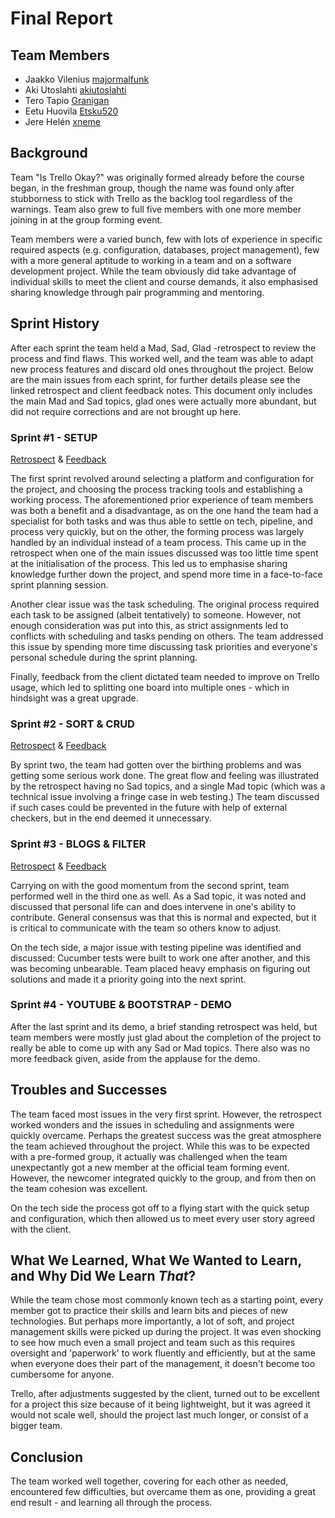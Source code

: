 # Final Report

## Team Members
* Jaakko Vilenius [majormalfunk](https://github.com/majormalfunk)
* Aki Utoslahti [akiutoslahti](https://github.com/akiutoslahti)
* Tero Tapio [Granigan](https://github.com/Granigan)
* Eetu Huovila [Etsku520](https://github.com/Etsku520)
* Jere Helén [xneme](https://github.com/xneme)

## Background
Team "Is Trello Okay?" was originally formed already before the course began, in the freshman group, though the name was found only after stubborness to stick with Trello as the backlog tool regardless of the warnings. Team also grew to full five members with one more member joining in at the group forming event.

Team members were a varied bunch, few with lots of experience in specific required aspects (e.g. configuration, databases, project management), few with a more general aptitude to working in a team and on a software development project. While the team obviously did take advantage of individual skills to meet the client and course demands, it also emphasised sharing knowledge through pair programming and mentoring.

## Sprint History
After each sprint the team held a Mad, Sad, Glad -retrospect to review the process and find flaws. This worked well, and the team was able to adapt new process features and discard old ones throughout the project. Below are the main issues from each sprint, for further details please see the linked retrospect and client feedback notes. This document only includes the main Mad and Sad topics, glad ones were actually more abundant, but did not require corrections and are not brought up here.

### Sprint #1 - SETUP
[Retrospect](documentation/sprint/1/retrospect.md) & [Feedback](documentation/sprint/1/feedback.md)

The first sprint revolved around selecting a platform and configuration for the project, and choosing the process tracking tools and establishing a working process. The aforementioned prior experience of team members was both a benefit and a disadvantage, as on the one hand the team had a specialist for both tasks and was thus able to settle on tech, pipeline, and process very quickly, but on the other, the forming process was largely handled by an individual instead of a team process. This came up in the retrospect when one of the main issues discussed was too little time spent at the initialisation of the process. This led us to emphasise sharing knowledge further down the project, and spend more time in a face-to-face sprint planning session.

Another clear issue was the task scheduling. The original process required each task to be assigned (albeit tentatively) to someone. However, not enough consideration was put into this, as strict assignments led to conflicts with scheduling and tasks pending on others. The team addressed this issue by spending more time discussing task priorities and everyone's personal schedule during the sprint planning.

Finally, feedback from the client dictated team needed to improve on Trello usage, which led to splitting one board into multiple ones - which in hindsight was a great upgrade.

### Sprint #2 - SORT & CRUD
[Retrospect](documentation/sprint/2/retrospect.md) & [Feedback](documentation/sprint/2/feedback.md)

By sprint two, the team had gotten over the birthing problems and was getting some serious work done. The great flow and feeling was illustrated by the retrospect having no Sad topics, and a single Mad topic (which was a technical issue involving a fringe case in web testing.) The team discussed if such cases could be prevented in the future with help of external checkers, but in the end deemed it unnecessary.

### Sprint #3 - BLOGS & FILTER
[Retrospect](documentation/sprint/3/retrospect.md) & [Feedback](documentation/sprint/3/feedback.md)

Carrying on with the good momentum from the second sprint, team performed well in the third one as well. As a Sad topic, it was noted and discussed that personal life can and does intervene in one's ability to contribute. General consensus was that this is normal and expected, but it is critical to communicate with the team so others know to adjust.
 
On the tech side, a major issue with testing pipeline was identified and discussed: Cucumber tests were built to work one after another, and this was becoming unbearable. Team placed heavy emphasis on figuring out solutions and made it a priority going into the next sprint.

### Sprint #4 - YOUTUBE & BOOTSTRAP - DEMO
After the last sprint and its demo, a brief standing retrospect was held, but team members were mostly just glad about the completion of the project to really be able to come up with any Sad or Mad topics. There also was no more feedback given, aside from the applause for the demo.

## Troubles and Successes
The team faced most issues in the very first sprint. However, the retrospect worked wonders and the issues in scheduling and assignments were quickly overcame. Perhaps the greatest success was the great atmosphere the team achieved throughout the project. While this was to be expected with a pre-formed group, it actually was challenged when the team unexpectantly got a new member at the official team forming event. However, the newcomer integrated quickly to the group, and from then on the team cohesion was excellent.

On the tech side the process got off to a flying start with the quick setup and configuration, which then allowed us to meet every user story agreed with the client.

## What We Learned, What We Wanted to Learn, and Why Did We Learn *That*?
While the team chose most commonly known tech as a starting point, every member got to practice their skills and learn bits and pieces of new technologies. But perhaps more importantly, a lot of soft, and project management skills were picked up during the project. It was even shocking to see how much even a small project and team such as this requires oversight and 'paperwork' to work fluently and efficiently, but at the same when everyone does their part of the management, it doesn't become too cumbersome for anyone.

Trello, after adjustments suggested by the client, turned out to be excellent for a project this size because of it being lightweight, but it was agreed it would not scale well, should the project last much longer, or consist of a bigger team.

## Conclusion
The team worked well together, covering for each other as needed, encountered few difficulties, but overcame them as one, providing a great end result - and learning all through the process.
